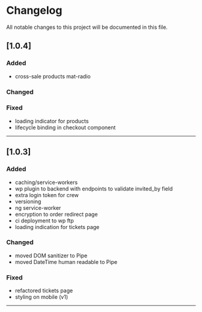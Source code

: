 # Changelog

All notable changes to this project will be documented in this file.

## [1.0.4]

### Added

- cross-sale products mat-radio

### Changed

### Fixed

- loading indicator for products
- lifecycle binding in checkout component

---

## [1.0.3]

### Added

- caching/service-workers
- wp plugin to backend with endpoints to validate invited_by field
- extra login token for crew
- versioning
- ng service-worker
- encryption to order redirect page
- ci deployment to wp ftp
- loading indication for tickets page

### Changed

- moved DOM sanitizer to Pipe
- moved DateTime human readable to Pipe

### Fixed

- refactored tickets page
- styling on mobile (v1)

---
